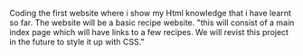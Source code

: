 Coding the first website where i show my Html knowledge that i have learnt so far. The website will be a basic recipe website.
"this will consist of a main index page which will have links to a few recipes. We will revist this project in the future to style it up with CSS."